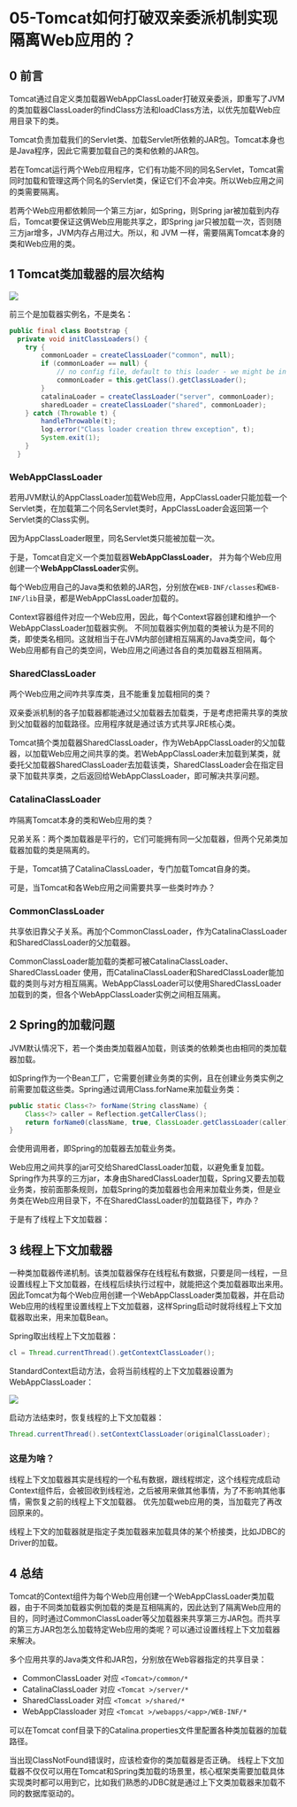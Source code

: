 # 05-Tomcat如何打破双亲委派机制实现隔离Web应用的？

## 0 前言

Tomcat通过自定义类加载器WebAppClassLoader打破双亲委派，即重写了JVM的类加载器ClassLoader的findClass方法和loadClass方法，以优先加载Web应用目录下的类。

Tomcat负责加载我们的Servlet类、加载Servlet所依赖的JAR包。Tomcat本身也是Java程序，因此它需要加载自己的类和依赖的JAR包。

若在Tomcat运行两个Web应用程序，它们有功能不同的同名Servlet，Tomcat需同时加载和管理这两个同名的Servlet类，保证它们不会冲突。所以Web应用之间的类需要隔离。

若两个Web应用都依赖同一个第三方jar，如Spring，则Spring jar被加载到内存后，Tomcat要保证这俩Web应用能共享之，即Spring jar只被加载一次，否则随三方jar增多，JVM内存占用过大。所以，和 JVM 一样，需要隔离Tomcat本身的类和Web应用的类。

## 1 Tomcat类加载器的层次结构



![](https://my-img.javaedge.com.cn/javaedge-blog/2024/08/cdb239d8191fb9d95f0f5d3530311bee.png)

前三个是加载器实例名，不是类名：

```java
public final class Bootstrap {
  private void initClassLoaders() {
    try {
        commonLoader = createClassLoader("common", null);
        if (commonLoader == null) {
            // no config file, default to this loader - we might be in a 'single' env.
            commonLoader = this.getClass().getClassLoader();
        }
        catalinaLoader = createClassLoader("server", commonLoader);
        sharedLoader = createClassLoader("shared", commonLoader);
    } catch (Throwable t) {
        handleThrowable(t);
        log.error("Class loader creation threw exception", t);
        System.exit(1);
    }
  }
```

### WebAppClassLoader

若用JVM默认的AppClassLoader加载Web应用，AppClassLoader只能加载一个Servlet类，在加载第二个同名Servlet类时，AppClassLoader会返回第一个Servlet类的Class实例。

因为AppClassLoader眼里，同名Servlet类只能被加载一次。

于是，Tomcat自定义一个类加载器**WebAppClassLoader**， 并为每个Web应用创建一个**WebAppClassLoader**实例。

每个Web应用自己的Java类和依赖的JAR包，分别放在`WEB-INF/classes`和`WEB-INF/lib`目录，都是WebAppClassLoader加载的。

Context容器组件对应一个Web应用，因此，每个Context容器创建和维护一个WebAppClassLoader加载器实例。
不同加载器实例加载的类被认为是不同的类，即使类名相同。这就相当于在JVM内部创建相互隔离的Java类空间，每个Web应用都有自己的类空间，Web应用之间通过各自的类加载器互相隔离。

### SharedClassLoader

两个Web应用之间咋共享库类，且不能重复加载相同的类？

双亲委派机制的各子加载器都能通过父加载器去加载类，于是考虑把需共享的类放到父加载器的加载路径。应用程序就是通过该方式共享JRE核心类。

Tomcat搞个类加载器SharedClassLoader，作为WebAppClassLoader的父加载器，以加载Web应用之间共享的类。若WebAppClassLoader未加载到某类，就委托父加载器SharedClassLoader去加载该类，SharedClassLoader会在指定目录下加载共享类，之后返回给WebAppClassLoader，即可解决共享问题。

### CatalinaClassLoader

咋隔离Tomcat本身的类和Web应用的类？

兄弟关系：两个类加载器是平行的，它们可能拥有同一父加载器，但两个兄弟类加载器加载的类是隔离的。

于是，Tomcat搞了CatalinaClassLoader，专门加载Tomcat自身的类。

可是，当Tomcat和各Web应用之间需要共享一些类时咋办？

### CommonClassLoader

共享依旧靠父子关系。再加个CommonClassLoader，作为CatalinaClassLoader和SharedClassLoader的父加载器。

CommonClassLoader能加载的类都可被CatalinaClassLoader、SharedClassLoader 使用，而CatalinaClassLoader和SharedClassLoader能加载的类则与对方相互隔离。WebAppClassLoader可以使用SharedClassLoader加载到的类，但各个WebAppClassLoader实例之间相互隔离。

## 2 Spring的加载问题

JVM默认情况下，若一个类由类加载器A加载，则该类的依赖类也由相同的类加载器加载。

如Spring作为一个Bean工厂，它需要创建业务类的实例，且在创建业务类实例之前需要加载这些类。Spring通过调用Class.forName来加载业务类：

```java
public static Class<?> forName(String className) {
    Class<?> caller = Reflection.getCallerClass();
    return forName0(className, true, ClassLoader.getClassLoader(caller), caller);
}
```

会使用调用者，即Spring的加载器去加载业务类。

Web应用之间共享的jar可交给SharedClassLoader加载，以避免重复加载。Spring作为共享的三方jar，本身由SharedClassLoader加载，Spring又要去加载业务类，按前面那条规则，加载Spring的类加载器也会用来加载业务类，但是业务类在Web应用目录下，不在SharedClassLoader的加载路径下，咋办？

于是有了线程上下文加载器：

## 3 线程上下文加载器

一种类加载器传递机制。该类加载器保存在线程私有数据，只要是同一线程，一旦设置线程上下文加载器，在线程后续执行过程中，就能把这个类加载器取出来用。因此Tomcat为每个Web应用创建一个WebAppClassLoader类加载器，并在启动Web应用的线程里设置线程上下文加载器，这样Spring启动时就将线程上下文加载器取出来，用来加载Bean。

Spring取出线程上下文加载器：

```java
cl = Thread.currentThread().getContextClassLoader();
```

StandardContext启动方法，会将当前线程的上下文加载器设置为WebAppClassLoader：

![](https://my-img.javaedge.com.cn/javaedge-blog/2024/08/fd64f6ec904a81f14546c41e1c307ad3.png)

启动方法结束时，恢复线程的上下文加载器：

```java
Thread.currentThread().setContextClassLoader(originalClassLoader);
```

### 这是为啥？

线程上下文加载器其实是线程的一个私有数据，跟线程绑定，这个线程完成启动Context组件后，会被回收到线程池，之后被用来做其他事情，为了不影响其他事情，需恢复之前的线程上下文加载器。
优先加载web应用的类，当加载完了再改回原来的。

线程上下文的加载器就是指定子类加载器来加载具体的某个桥接类，比如JDBC的Driver的加载。

## 4 总结

Tomcat的Context组件为每个Web应用创建一个WebAppClassLoader类加载器，由于不同类加载器实例加载的类是互相隔离的，因此达到了隔离Web应用的目的，同时通过CommonClassLoader等父加载器来共享第三方JAR包。而共享的第三方JAR包怎么加载特定Web应用的类呢？可以通过设置线程上下文加载器来解决。

多个应用共享的Java类文件和JAR包，分别放在Web容器指定的共享目录：

- CommonClassLoader
  对应 `<Tomcat>/common/*`
- CatalinaClassLoader
  对应 `<Tomcat >/server/*`
- SharedClassLoader
  对应 `<Tomcat >/shared/*`
- WebAppClassloader
  对应 `<Tomcat >/webapps/<app>/WEB-INF/*`

可以在Tomcat conf目录下的Catalina.properties文件里配置各种类加载器的加载路径。

当出现ClassNotFound错误时，应该检查你的类加载器是否正确。
线程上下文加载器不仅仅可以用在Tomcat和Spring类加载的场景里，核心框架类需要加载具体实现类时都可以用到它，比如我们熟悉的JDBC就是通过上下文类加载器来加载不同的数据库驱动的。